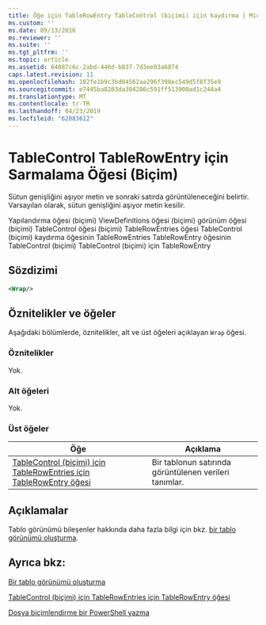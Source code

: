 ```yaml
---
title: Öğe için TableRowEntry TableControl (biçimi) için kaydırma | Microsoft Docs
ms.custom: ''
ms.date: 09/13/2016
ms.reviewer: ''
ms.suite: ''
ms.tgt_pltfrm: ''
ms.topic: article
ms.assetid: 64087c6c-2abd-446d-b837-7d3ee03a6874
caps.latest.revision: 11
ms.openlocfilehash: 102fe1b9c3bd04562aa296f390ec549d5f8f35e9
ms.sourcegitcommit: e7445ba8203da304286c591ff513900ad1c244a4
ms.translationtype: MT
ms.contentlocale: tr-TR
ms.lasthandoff: 04/23/2019
ms.locfileid: "62083612"
---
```

# <a name="wrap-element-for-tablerowentry-for-tablecontrol--format"></a>TableControl TableRowEntry için Sarmalama Öğesi (Biçim)

Sütun genişliğini aşıyor metin ve sonraki satırda görüntüleneceğini belirtir. Varsayılan olarak, sütun genişliğini aşıyor metin kesilir.

Yapılandırma öğesi (biçimi) ViewDefinitions öğesi (biçimi) görünüm öğesi (biçimi) TableControl öğesi (biçimi) TableRowEntries öğesi TableControl (biçimi) kaydırma öğesinin TableRowEntries TableRowEntry öğesinin TableControl (biçimi) TableControl (biçimi) için TableRowEntry

## <a name="syntax"></a>Sözdizimi

```xml
<Wrap/>
```

## <a name="attributes-and-elements"></a>Öznitelikler ve öğeler

Aşağıdaki bölümlerde, öznitelikler, alt ve üst öğeleri açıklayan `Wrap` öğesi.

### <a name="attributes"></a>Öznitelikler

Yok.

### <a name="child-elements"></a>Alt öğeleri

Yok.

### <a name="parent-elements"></a>Üst öğeler

|Öğe|Açıklama|
|-------------|-----------------|
|[TableControl (biçimi) için TableRowEntries için TableRowEntry öğesi](./tablerowentry-element-for-tablerowentries-for-tablecontrol-format.md)|Bir tablonun satırında görüntülenen verileri tanımlar.|

## <a name="remarks"></a>Açıklamalar

Tablo görünümü bileşenler hakkında daha fazla bilgi için bkz. [bir tablo görünümü oluşturma](./creating-a-table-view.md).

## <a name="see-also"></a>Ayrıca bkz:

[Bir tablo görünümü oluşturma](./creating-a-table-view.md)

[TableControl (biçimi) için TableRowEntries için TableRowEntry öğesi](./tablerowentry-element-for-tablerowentries-for-tablecontrol-format.md)

[Dosya biçimlendirme bir PowerShell yazma](./writing-a-powershell-formatting-file.md)
